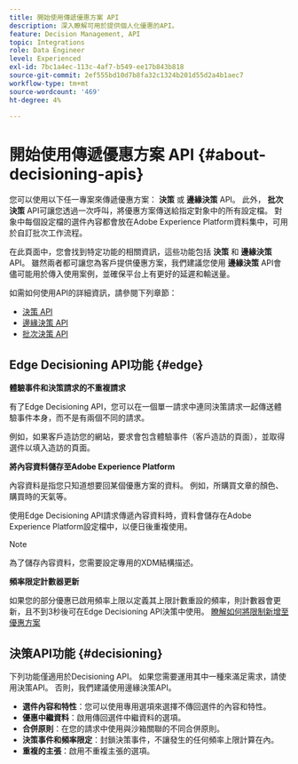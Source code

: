 ```yaml
---
title: 開始使用傳遞優惠方案 API
description: 深入瞭解可用於提供個人化優惠的API。
feature: Decision Management, API
topic: Integrations
role: Data Engineer
level: Experienced
exl-id: 7bc1a4ec-113c-4af7-b549-ee17b843b818
source-git-commit: 2ef555bd10d7b8fa32c1324b201d55d2a4b1aec7
workflow-type: tm+mt
source-wordcount: '469'
ht-degree: 4%

---
```


# 開始使用傳遞優惠方案 API {#about-decisioning-apis}

您可以使用以下任一專案來傳遞優惠方案： **決策** 或 **邊緣決策** API。 此外， **批次決策** API可讓您透過一次呼叫，將優惠方案傳送給指定對象中的所有設定檔。 對象中每個設定檔的選件內容都會放在Adobe Experience Platform資料集中，可用於自訂批次工作流程。

在此頁面中，您會找到特定功能的相關資訊，這些功能包括 **決策** 和 **邊緣決策** API。 雖然兩者都可讓您為客戶提供優惠方案，我們建議您使用 **邊緣決策** API會儘可能用於傳入使用案例，並確保平台上有更好的延遲和輸送量。

如需如何使用API的詳細資訊，請參閱下列章節：
* [決策 API](decisioning-api.md)
* [邊緣決策 API](edge-decisioning-api.md)
* [批次決策 API](batch-decisioning-api.md)

## Edge Decisioning API功能 {#edge}

**體驗事件和決策請求的不重複請求**

有了Edge Decisioning API，您可以在一個單一請求中連同決策請求一起傳送體驗事件本身，而不是有兩個不同的請求。

例如，如果客戶造訪您的網站，要求會包含體驗事件（客戶造訪的頁面），並取得選件以填入造訪的頁面。

**將內容資料儲存至Adobe Experience Platform**

內容資料是指您只知道想要回某個優惠方案的資料。 例如，所購買文章的顏色、購買時的天氣等。

使用Edge Decisioning API請求傳遞內容資料時，資料會儲存在Adobe Experience Platform設定檔中，以便日後重複使用。

>[!NOTE]
>
>為了儲存內容資料，您需要設定專用的XDM結構描述。

**頻率限定計數器更新**

如果您的部分優惠已啟用頻率上限以定義其上限計數重設的頻率，則計數器會更新，且不到3秒後可在Edge Decisioning API決策中使用。 [瞭解如何將限制新增至優惠方案](../../offer-library/add-constraints.md)

## 決策API功能 {#decisioning}

下列功能僅適用於Decisioning API。 如果您需要運用其中一種來滿足需求，請使用決策API。 否則，我們建議使用邊緣決策API。

* **選件內容和特性**：您可以使用專用選項來選擇不傳回選件的內容和特性。
* **優惠中繼資料**：啟用傳回選件中繼資料的選項。
* **合併原則**：在您的請求中使用與沙箱關聯的不同合併原則。
* **決策事件和頻率限定**：封鎖決策事件，不讓發生的任何頻率上限計算在內。
* **重複的主張**：啟用不重複主張的選項。
